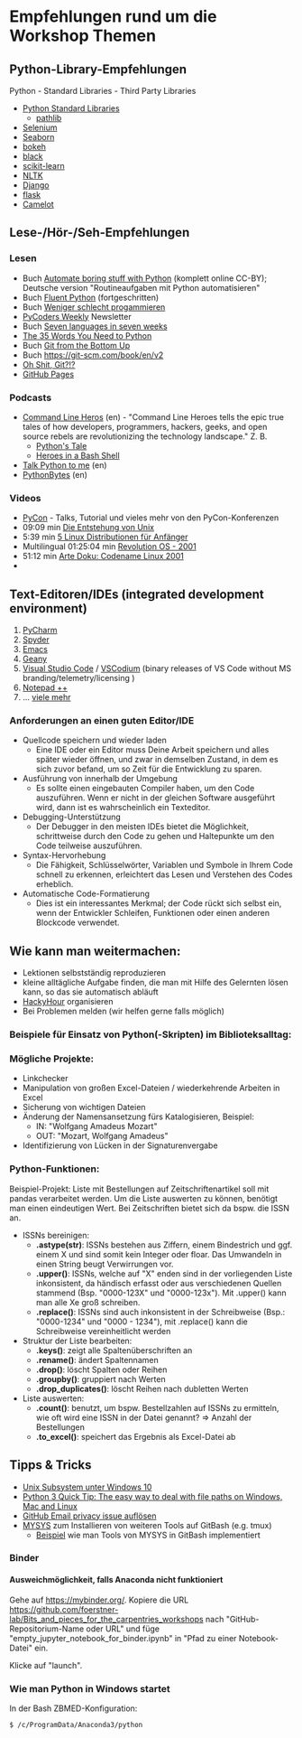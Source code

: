 # Empfehlungen rund um die Workshop Themen

## Python-Library-Empfehlungen
Python - Standard Libraries - Third Party Libraries
- [Python Standard Libraries](https://docs.python.org/3/library/)
  * [pathlib](https://docs.python.org/3/library/pathlib.html)
- [Selenium](https://pypi.org/project/selenium/)
- [Seaborn](https://seaborn.pydata.org/)
- [bokeh](https://docs.bokeh.org/en/latest/index.html)
- [black](https://pypi.org/project/black/)
- [scikit-learn](https://scikit-learn.org/stable/)
- [NLTK](https://www.nltk.org/)
- [Django](https://www.djangoproject.com/)
- [flask](https://www.fullstackpython.com/flask.html)
- [Camelot](https://camelot-py.readthedocs.io/en/master/)

## Lese-/Hör-/Seh-Empfehlungen

### Lesen
- Buch [Automate boring stuff with Python](https://automatetheboringstuff.com/) (komplett online CC-BY); Deutsche version "Routineaufgaben mit Python automatisieren"
- Buch [Fluent Python](https://www.oreilly.com/library/view/fluent-python/9781491946237/) (fortgeschritten)
 - Buch [Weniger schlecht progammieren](https://www.oreilly.de/buecher/120174/9783897215672-weniger-schlecht-programmieren.html)
- [PyCoders Weekly](https://pycoders.com) Newsletter
- Buch [Seven languages in seven weeks](https://pragprog.com/book/btlang/seven-languages-in-seven-weeks)
- [The 35 Words You Need to Python](https://yawpitchroll.com/posts/the-35-words-you-need-to-python/)
- Buch [Git from the Bottom Up](https://jwiegley.github.io/git-from-the-bottom-up/)
- Buch https://git-scm.com/book/en/v2
- [Oh Shit, Git?!?](https://ohshitgit.com/de)
- [GitHub Pages](https://pages.github.com/)

### Podcasts
- [Command Line Heros](https://www.redhat.com/en/command-line-heroes) (en) - "Command Line Heroes tells the epic true tales of how developers, programmers, hackers, geeks, and open source rebels are revolutionizing the technology landscape." Z. B.
  * [Python's Tale](https://www.redhat.com/en/command-line-heroes/season-3/pythons-tale)
  * [Heroes in a Bash Shell](https://www.redhat.com/en/command-line-heroes/season-3/heroes-in-a-bash-shell)
- [Talk Python to me](https://talkpython.fm/) (en)
- [PythonBytes](https://pythonbytes.fm/) (en)

### Videos
- [PyCon](https://www.youtube.com/results?search_query=pycon&search_type=) - Talks, Tutorial und vieles mehr von den PyCon-Konferenzen
- 09:09 min [Die Entstehung von Unix](https://www.youtube.com/watch?v=OdJFi8fTsxg)
- 5:39 min [5 Linux Distributionen für Anfänger](https://www.youtube.com/watch?v=5UD3jZefBsk)
- Multilingual 01:25:04 min [Revolution OS - 2001](https://www.youtube.com/watch?v=Eluzi70O-P4)
- 51:12 min [Arte Doku: Codename Linux 2001](https://www.youtube.com/watch?v=SzKEi5AHZf4)
-
## Text-Editoren/IDEs (integrated development environment)

1) [PyCharm](https://www.jetbrains.com/pycharm/)
2) [Spyder](https://www.spyder-ide.org/)
3) [Emacs](https://www.gnu.org/software/emacs/)
4) [Geany](https://www.geany.org/)
5) [Visual Studio Code](https://code.visualstudio.com/) / [VSCodium](https://github.com/VSCodium/vscodium) (binary releases of VS Code without MS branding/telemetry/licensing )
6) [Notepad ++](https://notepad-plus-plus.org/)
7) ... [viele mehr](https://en.wikipedia.org/wiki/List_of_text_editors)
### Anforderungen an einen guten Editor/IDE
- Quellcode speichern und wieder laden 
    - Eine IDE oder ein Editor muss Deine Arbeit speichern und alles später wieder öffnen, und zwar in demselben Zustand, in dem es sich zuvor befand, um so Zeit für die Entwicklung zu sparen.
- Ausführung von innerhalb der Umgebung
    - Es sollte einen eingebauten Compiler haben, um den Code auszuführen. Wenn er nicht in der gleichen Software ausgeführt wird, dann ist es wahrscheinlich ein Texteditor. 
- Debugging-Unterstützung
    - Der Debugger in den meisten IDEs bietet die Möglichkeit, schrittweise durch den Code zu gehen und Haltepunkte um den Code teilweise auszuführen. 
- Syntax-Hervorhebung
    - Die Fähigkeit, Schlüsselwörter, Variablen und Symbole in Ihrem Code schnell zu erkennen, erleichtert das Lesen und Verstehen des Codes erheblich.
- Automatische Code-Formatierung
    - Dies ist ein interessantes Merkmal; der Code rückt sich selbst ein, wenn der Entwickler Schleifen, Funktionen oder einen anderen Blockcode verwendet.
    
## Wie kann man weitermachen:
 
 - Lektionen selbstständig reproduzieren
 - kleine alltägliche Aufgabe finden, die man mit Hilfe des Gelernten lösen kann, so das sie automatisch abläuft
 - [HackyHour](https://hackyhour.github.io/Cologne/) organisieren 
 - Bei Problemen melden (wir helfen gerne falls möglich)

### Beispiele für Einsatz von Python(-Skripten) im Biblioteksalltag:

### Mögliche Projekte:
- Linkchecker
- Manipulation von großen Excel-Dateien / wiederkehrende Arbeiten in Excel
- Sicherung von wichtigen Dateien
- Änderung der Namensansetzung fürs Katalogisieren, Beispiel:
  - IN: "Wolfgang Amadeus Mozart"
  - OUT: "Mozart, Wolfgang Amadeus"
- Identifizierung von Lücken in der Signaturenvergabe

### Python-Funktionen:
Beispiel-Projekt: Liste mit Bestellungen auf Zeitschriftenartikel soll mit pandas verarbeitet werden. Um die Liste auswerten zu können, benötigt man einen eindeutigen Wert. Bei Zeitschriften bietet sich da bspw. die ISSN an.
  - ISSNs bereinigen:
    - **.astype(str)**: ISSNs bestehen aus Ziffern, einem Bindestrich und ggf. einem X und sind somit kein Integer oder floar. Das Umwandeln in einen String beugt Verwirrungen vor.
    - **.upper()**: ISSNs, welche auf "X" enden sind in der vorliegenden Liste inkonsistent, da händisch erfasst oder aus verschiedenen Quellen stammend (Bsp. "0000-123X" und "0000-123x"). Mit .upper() kann man alle Xe groß schreiben.
    - **.replace()**: ISSNs sind auch inkonsistent in der Schreibweise (Bsp.: "0000-1234" und "0000 - 1234"), mit .replace() kann die Schreibweise vereinheitlicht werden
  - Struktur der Liste bearbeiten:
    - **.keys()**: zeigt alle Spaltenüberschriften an
    - **.rename()**: ändert Spaltennamen
    - **.drop()**: löscht Spalten oder Reihen
    - **.groupby()**: gruppiert nach Werten
    - **.drop_duplicates()**: löscht Reihen nach dubletten Werten
  - Liste auswerten:
    - **.count()**: benutzt, um bspw. Bestellzahlen auf ISSNs zu ermitteln, wie oft wird eine ISSN in der Datei genannt? => Anzahl der Bestellungen
    - **.to_excel()**: speichert das Ergebnis als Excel-Datei ab
    
## Tipps & Tricks

- [Unix Subsystem unter Windows 10](https://docs.microsoft.com/de-de/windows/wsl/install-win10)
- [Python 3 Quick Tip: The easy way to deal with file paths on Windows, Mac and Linux](https://medium.com/@ageitgey/python-3-quick-tip-the-easy-way-to-deal-with-file-paths-on-windows-mac-and-linux-11a072b58d5f)
- [GitHub Email privacy issue auflösen](https://help.github.com/en/github/setting-up-and-managing-your-github-user-account/setting-your-commit-email-address)
- [MYSYS](https://www.msys2.org/) zum Installieren von weiteren Tools auf GitBash (e.g. tmux)
    - [Beispiel](https://blog.pjsen.eu/?p=440) wie man Tools von MYSYS in GitBash implementiert 
### Binder
#### Ausweichmöglichkeit, falls Anaconda nicht funktioniert
Gehe auf https://mybinder.org/. Kopiere die URL 
https://github.com/foerstner-lab/Bits_and_pieces_for_the_carpentries_workshops 
nach "GitHub-Repositorium-Name oder URL"
und füge "empty_jupyter_notebook_for_binder.ipynb" in 
"Pfad zu einer Notebook-Datei" ein.

Klicke auf "launch".

### Wie man Python in Windows startet
In der Bash
ZBMED-Konfiguration:
```
$ /c/ProgramData/Anaconda3/python
```
